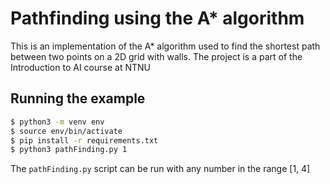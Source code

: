 # Pathfinding using the A\* algorithm

This is an implementation of the A\* algorithm used to find the
shortest path between two points on a 2D grid with walls.
The project is a part of the Introduction to AI course at NTNU

## Running the example

```bash
$ python3 -m venv env
$ source env/bin/activate
$ pip install -r requirements.txt
$ python3 pathFinding.py 1
```

The `pathFinding.py` script can be run with any number in the range [1, 4]
